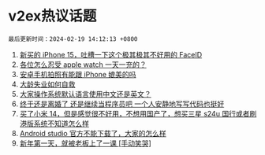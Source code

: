 # v2ex热议话题

`最后更新时间：2024-02-19 14:12:13 +0800`

1. [新买的 iPhone 15，吐槽一下这个极其极其不好用的 FaceID](https://www.v2ex.com/t/1016257)
1. [各位怎么忍受 apple watch 一天一充的？](https://www.v2ex.com/t/1016281)
1. [安卓手机拍照有能跟 iPhone 媲美的吗](https://www.v2ex.com/t/1016248)
1. [大龄失业如何自救](https://www.v2ex.com/t/1016391)
1. [大家操作系统默认语言使用中文还是英文？](https://www.v2ex.com/t/1016405)
1. [终于还是离婚了 还是继续当程序员吧 一个人安静地写写代码也挺好](https://www.v2ex.com/t/1016487)
1. [买了小米 14，但是感觉很不好用，不想用国产了，想买三星 s24u 国行或者刷港版系统不知道怎么样](https://www.v2ex.com/t/1016249)
1. [Android studio 官方不能下载了，大家的怎么样](https://www.v2ex.com/t/1016242)
1. [新年第一天，就被老板上了一课 [手动笑哭]](https://www.v2ex.com/t/1016302)

